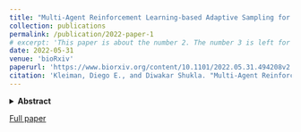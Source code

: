 ```yaml
---
title: "Multi-Agent Reinforcement Learning-based Adaptive Sampling for Conformational Sampling of Proteins"
collection: publications
permalink: /publication/2022-paper-1
# excerpt: 'This paper is about the number 2. The number 3 is left for future work.'
date: 2022-05-31
venue: 'bioRxiv'
paperurl: 'https://www.biorxiv.org/content/10.1101/2022.05.31.494208v2.full'
citation: 'Kleiman, Diego E., and Diwakar Shukla. "Multi-Agent Reinforcement Learning-based Adaptive Sampling for Conformational Sampling of Proteins." bioRxiv (2022).'
---
```


<details>
	<summary> <b>Abstract</b> </summary>

 Machine Learning is increasingly applied to improve the efficiency and accuracy of Molecular Dynamics (MD) simulations. Although the growth of distributed computer clusters has allowed researchers to obtain higher amounts of data, unbiased MD simulations have difficulty sampling rare states, even under massively parallel adaptive sampling schemes. To address this issue, several algorithms inspired by reinforcement learning (RL) have arisen to promote exploration of the slow collective variables (CVs) of complex systems. Nonetheless, most of these algorithms are not well-suited to leverage the information gained by simultaneously sampling a system from different initial states (e.g., a protein in different conformations associated with distinct functional states). To fill this gap, we propose two algorithms inspired by multi-agent RL that extend the functionality of closely-related techniques (REAP and TSLC) to situations where the sampling can be accelerated by learning from different regions of the energy landscape through coordinated agents. Essentially, the algorithms work by remembering which agent discovered each conformation and sharing this information with others at the action-space discretization step. A stakes function is introduced to modulate how different agents sense rewards from discovered states of the system. The consequences are threefold: (i) agents learn to prioritize CVs using only relevant data, (ii) redundant exploration is reduced, and (iii) agents that obtain higher stakes are assigned more actions. We compare our algorithm with other adaptive sampling techniques (Least Counts, REAP, TSLC, and AdaptiveBandit) to show and rationalize the gain in performance.
</details>

[Full paper](https://www.biorxiv.org/content/10.1101/2022.05.31.494208v2.full)
